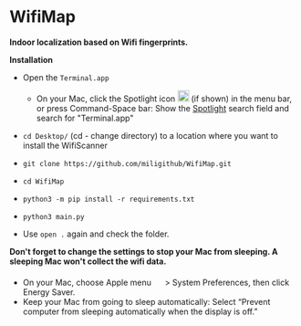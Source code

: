 # WifiMap
**Indoor localization based on Wifi fingerprints.**

**Installation** 
* Open the `Terminal.app`
  * On your Mac, click the Spotlight icon <img src="https://help.apple.com/assets/5E3B07C0094622B541F026E3/5E3B07C3094622B541F026EA/en_US/bb4de0babc81c7fedb3e9663d00d7a3a.png" alt="" height="20" width="20" originalimagename="SharedGlobalArt/IL_MagnifyingGlass.png"> (if shown) in the menu bar, or press Command-Space bar: Show the [Spotlight](https://support.apple.com/guide/mac-help/spotlight-mchlp1008/mac) search field and search for "Terminal.app" 

* `cd Desktop/` (cd - change directory) to a location where you want to install the WifiScanner

* `git clone https://github.com/miligithub/WifiMap.git`

* `cd WifiMap`

* `python3 -m pip install -r requirements.txt`

* `python3 main.py`

* Use `open .` again and check the folder.

**Don't forget to change the settings to stop your Mac from sleeping. A sleeping Mac won't collect the wifi data.** 
* On your Mac, choose Apple menu <picture><source media="(not all)" srcset="https://help.apple.com/assets/5E3B07C0094622B541F026E3/5E3B07C3094622B541F026EA/en_US/0e2c53fa5a413cc7ff5099226fb50188.png" originalimagename="SharedGlobalArt/IL_AppleLogo_11~dark.png"><img src="https://help.apple.com/assets/5E3B07C0094622B541F026E3/5E3B07C3094622B541F026EA/en_US/2f77cc85238452e25cb517130188bf99.png" alt="" height="20" width="16" originalimagename="SharedGlobalArt/IL_AppleLogo_11.png"></picture> > System Preferences, then click Energy Saver.
* Keep your Mac from going to sleep automatically: Select “Prevent computer from sleeping automatically when the display is off.”

